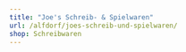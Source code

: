 ```yaml
---
title: "Joe's Schreib- & Spielwaren"
url: /alfdorf/joes-schreib-und-spielwaren/
shop: Schreibwaren
---
```

